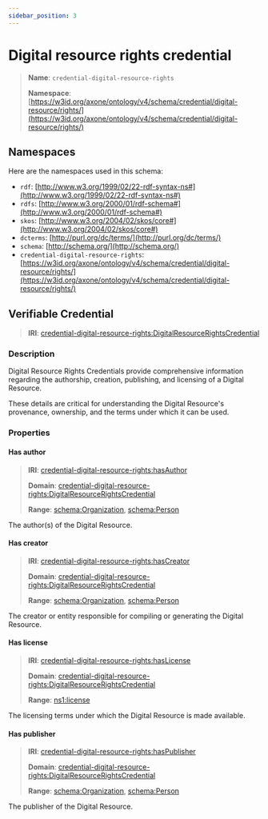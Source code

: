 ```yaml
---
sidebar_position: 3
---
```

[//]: # (This file is auto-generated. Please do not modify it yourself.)

# Digital resource rights credential

> **Name**: `credential-digital-resource-rights`
>
> **Namespace**: [https://w3id.org/axone/ontology/v4/schema/credential/digital-resource/rights/](https://w3id.org/axone/ontology/v4/schema/credential/digital-resource/rights/)

## Namespaces

Here are the namespaces used in this schema:

- `rdf`: [http://www.w3.org/1999/02/22-rdf-syntax-ns#](http://www.w3.org/1999/02/22-rdf-syntax-ns#)
- `rdfs`: [http://www.w3.org/2000/01/rdf-schema#](http://www.w3.org/2000/01/rdf-schema#)
- `skos`: [http://www.w3.org/2004/02/skos/core#](http://www.w3.org/2004/02/skos/core#)
- `dcterms`: [http://purl.org/dc/terms/](http://purl.org/dc/terms/)
- `schema`: [http://schema.org/](http://schema.org/)
- `credential-digital-resource-rights`: [https://w3id.org/axone/ontology/v4/schema/credential/digital-resource/rights/](https://w3id.org/axone/ontology/v4/schema/credential/digital-resource/rights/)

## Verifiable Credential

> **IRI**: [credential-digital-resource-rights:DigitalResourceRightsCredential](https://w3id.org/axone/ontology/v4/schema/credential/digital-resource/rights/DigitalResourceRightsCredential)

### Description

Digital Resource Rights Credentials provide comprehensive information regarding the authorship, creation, publishing, and licensing of a Digital Resource.

These details are critical for understanding the Digital Resource's provenance, ownership, and the terms under which it can be used.

### Properties

#### Has author
>
> **IRI**: [credential-digital-resource-rights:hasAuthor](https://w3id.org/axone/ontology/v4/schema/credential/digital-resource/rights/hasAuthor)
>
> **Domain**:&nbsp;[credential-digital-resource-rights:DigitalResourceRightsCredential](https://w3id.org/axone/ontology/v4/schema/credential/digital-resource/rights/DigitalResourceRightsCredential)
>
> **Range**:&nbsp;[schema:Organization](http://schema.org/Organization), [schema:Person](http://schema.org/Person)

The author(s) of the Digital Resource.

#### Has creator
>
> **IRI**: [credential-digital-resource-rights:hasCreator](https://w3id.org/axone/ontology/v4/schema/credential/digital-resource/rights/hasCreator)
>
> **Domain**:&nbsp;[credential-digital-resource-rights:DigitalResourceRightsCredential](https://w3id.org/axone/ontology/v4/schema/credential/digital-resource/rights/DigitalResourceRightsCredential)
>
> **Range**:&nbsp;[schema:Organization](http://schema.org/Organization), [schema:Person](http://schema.org/Person)

The creator or entity responsible for compiling or generating the Digital Resource.

#### Has license
>
> **IRI**: [credential-digital-resource-rights:hasLicense](https://w3id.org/axone/ontology/v4/schema/credential/digital-resource/rights/hasLicense)
>
> **Domain**:&nbsp;[credential-digital-resource-rights:DigitalResourceRightsCredential](https://w3id.org/axone/ontology/v4/schema/credential/digital-resource/rights/DigitalResourceRightsCredential)
>
> **Range**:&nbsp;[ns1:license](https://w3id.org/axone/ontology/v4/thesaurus/license)

The licensing terms under which the Digital Resource is made available.

#### Has publisher
>
> **IRI**: [credential-digital-resource-rights:hasPublisher](https://w3id.org/axone/ontology/v4/schema/credential/digital-resource/rights/hasPublisher)
>
> **Domain**:&nbsp;[credential-digital-resource-rights:DigitalResourceRightsCredential](https://w3id.org/axone/ontology/v4/schema/credential/digital-resource/rights/DigitalResourceRightsCredential)
>
> **Range**:&nbsp;[schema:Organization](http://schema.org/Organization), [schema:Person](http://schema.org/Person)

The publisher of the Digital Resource.
